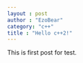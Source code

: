 ```yaml
---
layout : post
author : "EzoBear"
category: "c++"
title : "Hello c++2!"
---
```

This is first post for test.

